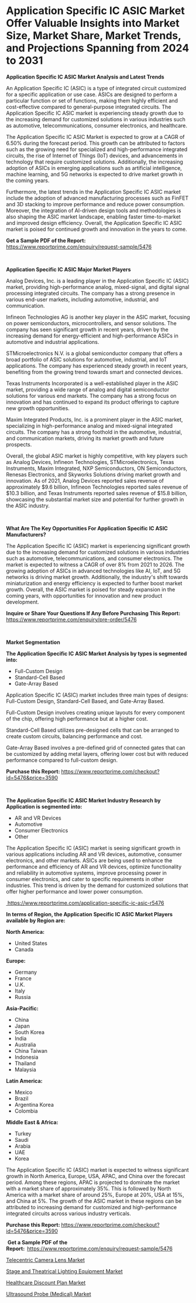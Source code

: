 <p><h1>Application Specific IC ASIC Market Offer Valuable Insights into Market Size, Market Share, Market Trends, and Projections Spanning from 2024 to 2031</h1></p><p><strong>Application Specific IC ASIC Market Analysis and Latest Trends</strong></p>
<p><p>An Application Specific IC (ASIC) is a type of integrated circuit customized for a specific application or use case. ASICs are designed to perform a particular function or set of functions, making them highly efficient and cost-effective compared to general-purpose integrated circuits. The Application Specific IC ASIC market is experiencing steady growth due to the increasing demand for customized solutions in various industries such as automotive, telecommunications, consumer electronics, and healthcare.</p><p>The Application Specific IC ASIC Market is expected to grow at a CAGR of 6.50% during the forecast period. This growth can be attributed to factors such as the growing need for specialized and high-performance integrated circuits, the rise of Internet of Things (IoT) devices, and advancements in technology that require customized solutions. Additionally, the increasing adoption of ASICs in emerging applications such as artificial intelligence, machine learning, and 5G networks is expected to drive market growth in the coming years.</p><p>Furthermore, the latest trends in the Application Specific IC ASIC market include the adoption of advanced manufacturing processes such as FinFET and 3D stacking to improve performance and reduce power consumption. Moreover, the integration of AI-driven design tools and methodologies is also shaping the ASIC market landscape, enabling faster time-to-market and improved design efficiency. Overall, the Application Specific IC ASIC market is poised for continued growth and innovation in the years to come.</p></p>
<p><strong>Get a Sample PDF of the Report:&nbsp;</strong> <a href="https://www.reportprime.com/enquiry/request-sample/5476">https://www.reportprime.com/enquiry/request-sample/5476</a></p>
<p>&nbsp;</p>
<p><strong>Application Specific IC ASIC Major Market Players</strong></p>
<p><p>Analog Devices, Inc. is a leading player in the Application Specific IC (ASIC) market, providing high-performance analog, mixed-signal, and digital signal processing integrated circuits. The company has a strong presence in various end-user markets, including automotive, industrial, and communication.</p><p>Infineon Technologies AG is another key player in the ASIC market, focusing on power semiconductors, microcontrollers, and sensor solutions. The company has seen significant growth in recent years, driven by the increasing demand for energy-efficient and high-performance ASICs in automotive and industrial applications.</p><p>STMicroelectronics N.V. is a global semiconductor company that offers a broad portfolio of ASIC solutions for automotive, industrial, and IoT applications. The company has experienced steady growth in recent years, benefiting from the growing trend towards smart and connected devices.</p><p>Texas Instruments Incorporated is a well-established player in the ASIC market, providing a wide range of analog and digital semiconductor solutions for various end markets. The company has a strong focus on innovation and has continued to expand its product offerings to capture new growth opportunities.</p><p>Maxim Integrated Products, Inc. is a prominent player in the ASIC market, specializing in high-performance analog and mixed-signal integrated circuits. The company has a strong foothold in the automotive, industrial, and communication markets, driving its market growth and future prospects.</p><p>Overall, the global ASIC market is highly competitive, with key players such as Analog Devices, Infineon Technologies, STMicroelectronics, Texas Instruments, Maxim Integrated, NXP Semiconductors, ON Semiconductors, Renesas Electronics, and Skyworks Solutions driving market growth and innovation. As of 2021, Analog Devices reported sales revenue of approximately $9.6 billion, Infineon Technologies reported sales revenue of $10.3 billion, and Texas Instruments reported sales revenue of $15.8 billion, showcasing the substantial market size and potential for further growth in the ASIC industry.</p></p>
<p>&nbsp;</p>
<p><strong>What Are The Key Opportunities For Application Specific IC ASIC Manufacturers?</strong></p>
<p><p>The Application Specific IC (ASIC) market is experiencing significant growth due to the increasing demand for customized solutions in various industries such as automotive, telecommunications, and consumer electronics. The market is expected to witness a CAGR of over 8% from 2021 to 2026. The growing adoption of ASICs in advanced technologies like AI, IoT, and 5G networks is driving market growth. Additionally, the industry's shift towards miniaturization and energy efficiency is expected to further boost market growth. Overall, the ASIC market is poised for steady expansion in the coming years, with opportunities for innovation and new product development.</p></p>
<p><strong>Inquire or Share Your Questions If Any Before Purchasing This Report:</strong> <a href="https://www.reportprime.com/enquiry/pre-order/5476">https://www.reportprime.com/enquiry/pre-order/5476</a></p>
<p>&nbsp;</p>
<p><strong>Market Segmentation</strong></p>
<p><strong>The Application Specific IC ASIC Market Analysis by types is segmented into:</strong></p>
<p><ul><li>Full-Custom Design</li><li>Standard-Cell Based</li><li>Gate-Array Based</li></ul></p>
<p><p>Application Specific IC (ASIC) market includes three main types of designs: Full-Custom Design, Standard-Cell Based, and Gate-Array Based. </p><p>Full-Custom Design involves creating unique layouts for every component of the chip, offering high performance but at a higher cost. </p><p>Standard-Cell Based utilizes pre-designed cells that can be arranged to create custom circuits, balancing performance and cost. </p><p>Gate-Array Based involves a pre-defined grid of connected gates that can be customized by adding metal layers, offering lower cost but with reduced performance compared to full-custom design.</p></p>
<p><strong>Purchase this Report:&nbsp;</strong><a href="https://www.reportprime.com/checkout?id=5476&price=3590">https://www.reportprime.com/checkout?id=5476&price=3590</a></p>
<p>&nbsp;</p>
<p><strong>The Application Specific IC ASIC Market Industry Research by Application is segmented into:</strong></p>
<p><ul><li>AR and VR Devices</li><li>Automotive</li><li>Consumer Electronics</li><li>Other</li></ul></p>
<p><p>The Application Specific IC (ASIC) market is seeing significant growth in various applications including AR and VR devices, automotive, consumer electronics, and other markets. ASICs are being used to enhance the performance and efficiency of AR and VR devices, optimize functionality and reliability in automotive systems, improve processing power in consumer electronics, and cater to specific requirements in other industries. This trend is driven by the demand for customized solutions that offer higher performance and lower power consumption.</p></p>
<p><a href="https://www.reportprime.com/application-specific-ic-asic-r5476">&nbsp;https://www.reportprime.com/application-specific-ic-asic-r5476</a></p>
<p><strong>In terms of Region, the Application Specific IC ASIC Market Players available by Region are:</strong></p>
<p>
    <p> <strong> North America: </strong>
        <ul>
            <li>United States</li>
            <li>Canada</li>
        </ul>
        </p> 
    <p> <strong> Europe: </strong>
        <ul>
            <li>Germany</li>
            <li>France</li>
            <li>U.K.</li>
            <li>Italy</li>
            <li>Russia</li>
        </ul>
        </p> 
    <p> <strong> Asia-Pacific: </strong>
        <ul>
            <li>China</li>
            <li>Japan</li>
            <li>South Korea</li>
            <li>India</li>
            <li>Australia</li>
            <li>China Taiwan</li>
            <li>Indonesia</li>
            <li>Thailand</li>
            <li>Malaysia</li>
        </ul>
        </p> 
    <p> <strong> Latin America: </strong>
        <ul>
            <li>Mexico</li>
            <li>Brazil</li>
            <li>Argentina Korea</li>
            <li>Colombia</li>
        </ul>
        </p> 
    <p> <strong> Middle East & Africa: </strong>
        <ul>
            <li>Turkey</li>
            <li>Saudi</li>
            <li>Arabia</li>
            <li>UAE</li>
            <li>Korea</li>
        </ul>
    </p>
    </p>
<p><p>The Application Specific IC (ASIC) market is expected to witness significant growth in North America, Europe, USA, APAC, and China over the forecast period. Among these regions, APAC is projected to dominate the market with a market share of approximately 35%. This is followed by North America with a market share of around 25%, Europe at 20%, USA at 15%, and China at 5%. The growth of the ASIC market in these regions can be attributed to increasing demand for customized and high-performance integrated circuits across various industry verticals.</p></p>
<p><strong>Purchase this Report: </strong><a href="https://www.reportprime.com/checkout?id=5476&price=3590">https://www.reportprime.com/checkout?id=5476&price=3590</a></p>
<p>&nbsp;<strong>Get a Sample PDF of the Report:&nbsp;&nbsp;</strong><a href="https://www.reportprime.com/enquiry/request-sample/5476">https://www.reportprime.com/enquiry/request-sample/5476</a></p>
<p><strong></strong></p>
<p><p><a href="https://github.com/sarohimweaach77/Market-Research-Report-List-1/blob/main/telecentric-camera-lens-market.md">Telecentric Camera Lens Market</a></p><p><a href="https://github.com/ajiariaa/Market-Research-Report-List-1/blob/main/stage-and-theatrical-lighting-equipment-market.md">Stage and Theatrical Lighting Equipment Market</a></p><p><a href="https://issuu.com/reportprime-2/docs/healthcare-discount-plan-market-size-2030.pptx">Healthcare Discount Plan Market</a></p><p><a href="https://issuu.com/reportprime-2/docs/ultrasound-probe-medical-market-siz_ea4c65f69d5b43">Ultrasound Probe (Medical) Market</a></p></p>